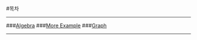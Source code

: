 #목차 

----------

###[Algebra](https://github.com/jaeho-kang/deep-learning/blob/master/Theano/%ED%8A%9C%ED%86%A0%EB%A6%AC%EC%96%BC/Algebra.md)
###[More Example](https://github.com/jaeho-kang/deep-learning/blob/master/Theano/%ED%8A%9C%ED%86%A0%EB%A6%AC%EC%96%BC/MoreExample.md)
###[Graph](https://github.com/jaeho-kang/deep-learning/blob/master/Theano/%ED%8A%9C%ED%86%A0%EB%A6%AC%EC%96%BC/graph.md)

----------
